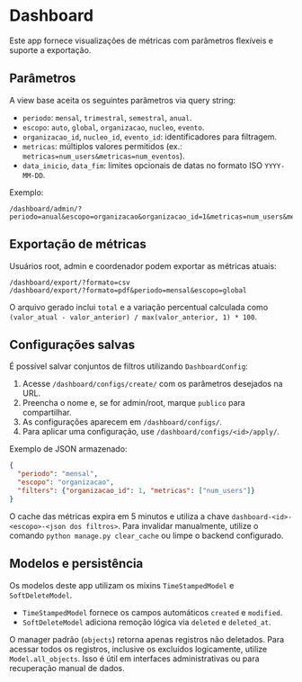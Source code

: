# Dashboard

Este app fornece visualizações de métricas com parâmetros flexíveis e suporte a exportação.

## Parâmetros

A view base aceita os seguintes parâmetros via query string:

- `periodo`: `mensal`, `trimestral`, `semestral`, `anual`.
- `escopo`: `auto`, `global`, `organizacao`, `nucleo`, `evento`.
- `organizacao_id`, `nucleo_id`, `evento_id`: identificadores para filtragem.
- `metricas`: múltiplos valores permitidos (ex.: `metricas=num_users&metricas=num_eventos`).
- `data_inicio`, `data_fim`: limites opcionais de datas no formato ISO `YYYY-MM-DD`.

Exemplo:

```
/dashboard/admin/?periodo=anual&escopo=organizacao&organizacao_id=1&metricas=num_users&metricas=num_eventos
```

## Exportação de métricas

Usuários root, admin e coordenador podem exportar as métricas atuais:

```
/dashboard/export/?formato=csv
/dashboard/export/?formato=pdf&periodo=mensal&escopo=global
```

O arquivo gerado inclui `total` e a variação percentual calculada como `(valor_atual - valor_anterior) / max(valor_anterior, 1) * 100`.

## Configurações salvas

É possível salvar conjuntos de filtros utilizando `DashboardConfig`:

1. Acesse `/dashboard/configs/create/` com os parâmetros desejados na URL.
2. Preencha o nome e, se for admin/root, marque `publico` para compartilhar.
3. As configurações aparecem em `/dashboard/configs/`.
4. Para aplicar uma configuração, use `/dashboard/configs/<id>/apply/`.

Exemplo de JSON armazenado:

```json
{
  "periodo": "mensal",
  "escopo": "organizacao",
  "filters": {"organizacao_id": 1, "metricas": ["num_users"]}
}
```

O cache das métricas expira em 5 minutos e utiliza a chave `dashboard-<id>-<escopo>-<json dos filtros>`. Para invalidar manualmente, utilize o comando `python manage.py clear_cache` ou limpe o backend configurado.

## Modelos e persistência

Os modelos deste app utilizam os mixins `TimeStampedModel` e `SoftDeleteModel`.

- `TimeStampedModel` fornece os campos automáticos `created` e `modified`.
- `SoftDeleteModel` adiciona remoção lógica via `deleted` e `deleted_at`.

O manager padrão (`objects`) retorna apenas registros não deletados. Para acessar
todos os registros, inclusive os excluídos logicamente, utilize
`Model.all_objects`. Isso é útil em interfaces administrativas ou para
recuperação manual de dados.
